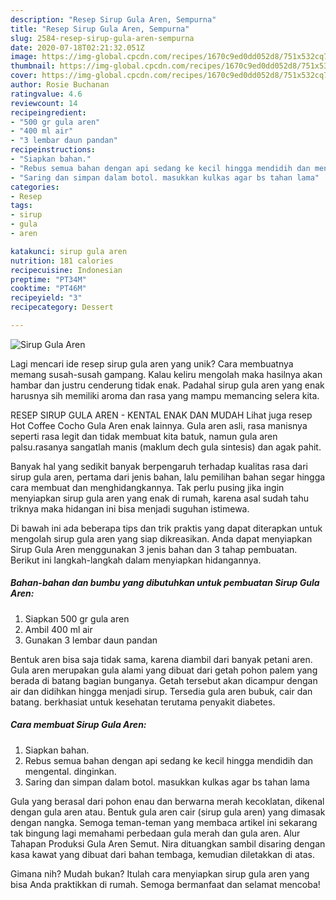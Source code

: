 ```yaml
---
description: "Resep Sirup Gula Aren, Sempurna"
title: "Resep Sirup Gula Aren, Sempurna"
slug: 2584-resep-sirup-gula-aren-sempurna
date: 2020-07-18T02:21:32.051Z
image: https://img-global.cpcdn.com/recipes/1670c9ed0dd052d8/751x532cq70/sirup-gula-aren-foto-resep-utama.jpg
thumbnail: https://img-global.cpcdn.com/recipes/1670c9ed0dd052d8/751x532cq70/sirup-gula-aren-foto-resep-utama.jpg
cover: https://img-global.cpcdn.com/recipes/1670c9ed0dd052d8/751x532cq70/sirup-gula-aren-foto-resep-utama.jpg
author: Rosie Buchanan
ratingvalue: 4.6
reviewcount: 14
recipeingredient:
- "500 gr gula aren"
- "400 ml air"
- "3 lembar daun pandan"
recipeinstructions:
- "Siapkan bahan."
- "Rebus semua bahan dengan api sedang ke kecil hingga mendidih dan mengental. dinginkan."
- "Saring dan simpan dalam botol. masukkan kulkas agar bs tahan lama"
categories:
- Resep
tags:
- sirup
- gula
- aren

katakunci: sirup gula aren 
nutrition: 181 calories
recipecuisine: Indonesian
preptime: "PT34M"
cooktime: "PT46M"
recipeyield: "3"
recipecategory: Dessert

---
```



![Sirup Gula Aren](https://img-global.cpcdn.com/recipes/1670c9ed0dd052d8/751x532cq70/sirup-gula-aren-foto-resep-utama.jpg)

Lagi mencari ide resep sirup gula aren yang unik? Cara membuatnya memang susah-susah gampang. Kalau keliru mengolah maka hasilnya akan hambar dan justru cenderung tidak enak. Padahal sirup gula aren yang enak harusnya sih memiliki aroma dan rasa yang mampu memancing selera kita.

RESEP SIRUP GULA AREN - KENTAL ENAK DAN MUDAH Lihat juga resep Hot Coffee Cocho Gula Aren enak lainnya. Gula aren asli, rasa manisnya seperti rasa legit dan tidak membuat kita batuk, namun gula aren palsu.rasanya sangatlah manis (maklum dech gula sintesis) dan agak pahit.

Banyak hal yang sedikit banyak berpengaruh terhadap kualitas rasa dari sirup gula aren, pertama dari jenis bahan, lalu pemilihan bahan segar hingga cara membuat dan menghidangkannya. Tak perlu pusing jika ingin menyiapkan sirup gula aren yang enak di rumah, karena asal sudah tahu triknya maka hidangan ini bisa menjadi suguhan istimewa.


Di bawah ini ada beberapa tips dan trik praktis yang dapat diterapkan untuk mengolah sirup gula aren yang siap dikreasikan. Anda dapat menyiapkan Sirup Gula Aren menggunakan 3 jenis bahan dan 3 tahap pembuatan. Berikut ini langkah-langkah dalam menyiapkan hidangannya.

<!--inarticleads1-->

##### Bahan-bahan dan bumbu yang dibutuhkan untuk pembuatan Sirup Gula Aren:

1. Siapkan 500 gr gula aren
1. Ambil 400 ml air
1. Gunakan 3 lembar daun pandan


Bentuk aren bisa saja tidak sama, karena diambil dari banyak petani aren. Gula aren merupakan gula alami yang dibuat dari getah pohon palem yang berada di batang bagian bunganya. Getah tersebut akan dicampur dengan air dan didihkan hingga menjadi sirup. Tersedia gula aren bubuk, cair dan batang. berkhasiat untuk kesehatan terutama penyakit diabetes. 

<!--inarticleads2-->

##### Cara membuat Sirup Gula Aren:

1. Siapkan bahan.
1. Rebus semua bahan dengan api sedang ke kecil hingga mendidih dan mengental. dinginkan.
1. Saring dan simpan dalam botol. masukkan kulkas agar bs tahan lama


Gula yang berasal dari pohon enau dan berwarna merah kecoklatan, dikenal dengan gula aren atau. Bentuk gula aren cair (sirup gula aren) yang dimasak dengan nangka. Semoga teman-teman yang membaca artikel ini sekarang tak bingung lagi memahami perbedaan gula merah dan gula aren. Alur Tahapan Produksi Gula Aren Semut. Nira dituangkan sambil disaring dengan kasa kawat yang dibuat dari bahan tembaga, kemudian diletakkan di atas. 

Gimana nih? Mudah bukan? Itulah cara menyiapkan sirup gula aren yang bisa Anda praktikkan di rumah. Semoga bermanfaat dan selamat mencoba!
